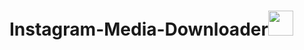 # Instagram-Media-Downloader<a href="https://github.com/drew109"><img src="https://media.giphy.com/media/PjgaBrjenOaxDLu85A/giphy.gif" width="40px"></a>
